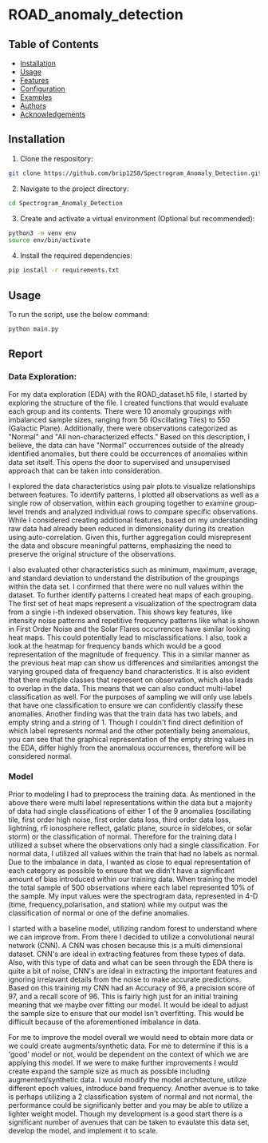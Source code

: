 # ROAD_anomaly_detection
## Table of Contents
- [Installation](#installation)
- [Usage](#usage)
- [Features](#features)
- [Configuration](#configurations)
- [Examples](#examples)
- [Authors](#contributing)
- [Acknowledgements](acknowledgements)

## Installation
1. Clone the respository:
```bash
git clone https://github.com/brip1258/Spectrogram_Anomaly_Detection.git
```
2. Navigate to the project directory: 
```bash
cd Spectrogram_Anomaly_Detection
```
3. Create and activate a virtual environment (Optional but recommended):
```bash
python3 -m venv env
source env/bin/activate
```
4. Install the required dependencies:
```bash
pip install -r requirements.txt
```
## Usage
To run the script, use the below command:
```bash
python main.py 
```

## Report
### Data Exploration:
For my data exploration (EDA) with the ROAD_dataset.h5 file, I started by exploring the structure of the file. I created functions that would evaluate each group and its contents. There were 10 anomaly groupings with imbalanced sample sizes, ranging from 56 (Oscillating Tiles) to 550 (Galactic Plane). Additionally, there were observations categorized as "Normal" and "All non-characterized effects." Based on this description, I believe, the data can have "Normal" occurrences outside of the already identified anomalies, but there could be occurrences of anomalies within data set itself. This opens the door to supervised and unsupervised approach that can be taken into consideration. 
    
I explored the data characteristics using pair plots to visualize relationships between features. To identify patterns, I plotted all observations as well as a single row of observation, within each grouping together to examine group-level trends and analyzed individual rows to compare specific observations. While I considered creating additional features, based on my understanding raw data had already been reduced in dimensionality during its creation using auto-correlation. Given this, further aggregation could misrepresent the data and obscure meaningful patterns, emphasizing the need to preserve the original structure of the observations.

I also evaluated other characteristics such as minimum, maximum, average, and standard deviation to understand the distribution of the groupings within the data set. I confirmed that there were no null values within the dataset. To further identify patterns I created heat maps of each grouping. The first set of heat maps represent a visualization of the spectrogram data from a single i-th indexed observation. This shows key features, like intensity noise patterns and repetitive frequency patterns like what is shown in First Order Noise and the Solar Flares occurrences have similar looking heat maps. This could potentially lead to misclassifications. I also, took a look at the heatmap for frequency bands which would be a good representation of the magnitude of frequency. This in a similar manner as the previous heat map can show us differences and similarities amongst the varying grouped data of frequency band characteristics. It is also evident that there multiple classes that represent on observation, which also leads to overlap in the data. This means that we can also conduct multi-label classification as well. For the purposes of sampling we will only use labels that have one classification to ensure we can confidently classify these anomalies. Another finding was that the train data has two labels, and empty string and a string of 1. Though I couldn't find direct definition of which label represents normal and the other potentially being anomalous, you can see that the graphical representation of the empty string values in the EDA, differ highly from the anomalous occurrences, therefore will be considered normal.


### Model
Prior to modeling I had to preprocess the training data. As mentioned in the above there were multi label representations within the data but a majority of data had single classifications of either 1 of the 9 anomalies (oscillating tile, first order high noise, first order data loss, third order data loss, lightning, rfi ionosphere reflect, galatic plane, source in sidelobes, or solar storm) or the classification of normal. Therefore for the training data I utilized a subset where the observations only had a single classification. For normal data, I utilized all values within the train that had no labels as normal. Due to the imbalance in data, I wanted as close to equal representation of each category as possible to ensure that we didn't have a significant amount of bias introduced within our training data. When training the model the total sample of 500 observations where each label represented 10% of the sample. My input values were the spectrogram data, represented in 4-D (time, frequency,polarisation, and station) while my output was the classification of normal or one of the define anomalies. 

I started with a baseline model, utilizing random forest to understand where we can improve from. From there I decided to utilize a convolutional neural network (CNN). A CNN was chosen because this is a multi dimensional dataset. CNN's are ideal in extracting features from these types of data. Also, with this type of data and what can be seen through the EDA there is quite a bit of noise, CNN's are ideal in extracting the important features and ignoring irrelavant details from the noise to make accurate predictions. Based on this training my CNN had an Accuracy of 96, a precision score of 97, and a  recall score of 96. This is fairly high just for an initial training meaning that we maybe over fitting our model. It would be ideal to adjust the sample size to ensure that our model isn't overfitting. This would be difficult because of the aforementioned imbalance in data. 

For me to improve the model overall we would need to obtain more data or we could create augments/synthetic data. For me to determine if this is a 'good' model or not, would be dependent on the context of which we are applying this model. If we were to make further improvements I would create expand the sample size as much as possible including augmented/synthetic data. I would modify the model architecture, utilize different epoch values, introduce band frequency. Another avenue is to take is perhaps utilizing a 2 classification system of normal and not normal, the performance could be significanly better and you may be able to utilize a lighter weight model. Though my development is a good start there is a significant number of avenues that can be taken to evaulate this data set, develop the model, and implement it to scale. 